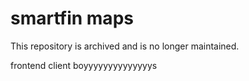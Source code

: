 # smartfin maps
This repository is archived and is no longer maintained.

frontend client boyyyyyyyyyyyyyys
